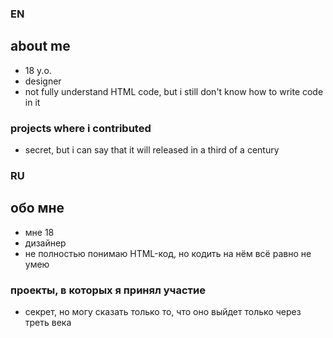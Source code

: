 ### EN
## about me 
- 18 y.o.
- designer
- not fully understand HTML code, but i still don't know how to write code in it

### projects where i contributed
- secret, but i can say that it will released in a third of a century

### RU
## обо мне
- мне 18
- дизайнер
- не полностью понимаю HTML-код, но кодить на нём всё равно не умею

### проекты, в которых я принял участие
- секрет, но могу сказать только то, что оно выйдет только через треть века
